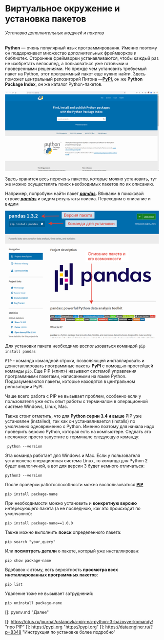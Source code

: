 

# Виртуальное окружение и установка пакетов

###### Установка дополнительных модулей и пакетов

**Python** — очень популярный язык программирования. Именно поэтому он поддерживает множество дополнительных фреймворков и  библиотек. Сторонние фреймворки устанавливаются, чтобы каждый раз не  изобретать велосипед, а пользоваться уже готовыми и проверенными  решениями. Но прежде чем установить требуемый пакет на Python, этот  программный пакет еще нужно найти. Здесь поможет центральный репозиторий Питона —[**PyPI**](https://pypi.org/), он же **Python Package Index**, он же каталог Python-пакетов.

![Главная страница сайта](./image/2021-09-06_09-24-53.png)



Здесь хранится весь перечень пакетов, которые можно установить, тут же можно осуществлять поиск необходимых пакетов по их описанию.

Например, попробуем найти пакет ***<u>pandas</u>***. Вбиваем в поисковой строке ***<u>pandas**</u>* и видим результаты поиска. Переходим в описание и видим

![](./image/2021-09-06_09-45-38.png)

Для установки пакета необходимо воспользоваться командой `pip install pandas`

`PIP` - команда командной строки, позволяющей инсталлировать и деинсталлировать программные пакеты **PyPI** с помощью простейшей команды `pip`. Еще PIP («пип») называют системой управления программными пакетами,  написанными на языке Python. Подразумеваются пакеты, которые находятся в центральном репозитории PyPI.

Чаще всего работа с PIP не вызывает проблем, особенно если у  пользователя уже есть опыт работы с терминалом в операционной системе  Windows, Linux, Mac.

Также стоит отметить, что для **Python серии 3.4 и выше** PIP уже установлен (installed), так как он устанавливается (installs)  по умолчанию одновременно с Python. Именно поэтому для начала надо  проверить версию Python, которая есть на компьютере. Седлать это  несложно: просто запустите в терминале следующую команду:

```
 python --version
```

Эта команда работает для Windows и Mac. Если у пользователя  установлена операционная система Linux, то команда для Python 2 будет  аналогичной, а вот для версии 3 будет немного отличаться:

```
python3 --version
```

После проверки работоспособности можно воспользоваться <u>**PIP**</u>

```
pip install package-name
```

При необходимости можно установить и **конкретную версию** интересующего пакета (а не последнюю, как это происходит по умолчанию):

```
pip install package-name==1.0.0
```

Также можно выполнить **поиск** определенного пакета:

```
pip search "your_query"
```

Или **посмотреть детали** о пакете, который уже инсталлирован:

```
pip show package-name
```

Вдобавок к этому, есть вероятность **просмотра всех инсталлированных программных пакетов**:

```
pip list
```

Удаление тоже не вызывает затруднений:

```
pip uninstall package-name
```

[]: pyenv.md	"Далее"

[]: https://otus.ru/journal/ustanovka-pip-na-python-3-bazovye-komandy/	"про PIP"
[]: https://pypi.org	"https://pypi.org"
[]: https://dataenginer.ru/?p=8348	"Инструкция по установке более подробно"

